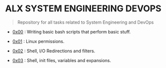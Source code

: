 ALX SYSTEM ENGINEERING DEVOPS
=============================

> Repository for all tasks related to System Engineering and DevOps


* [0x00](https://github.com/detoyas/alx-system_engineering-devops/tree/master/0x00-shell_basics) : Writing basic bash scripts that perform basic stuff.

* [0x01](https://github.com/detoyas/alx-system_engineering-devops/tree/master/0x01-shell_permissions) : Linux permissions.

* [0x02](https://github.com/detoyas/alx-system_engineering-devops/tree/master/0x02-shell_redirections) : Shell, I/O Redirections and filters.

* [0x03](https://github.com/detoyas/alx-system_engineering-devops/tree/master/0x03-shell_variables_expansions) : Shell, init files, variables and expansions.
 
